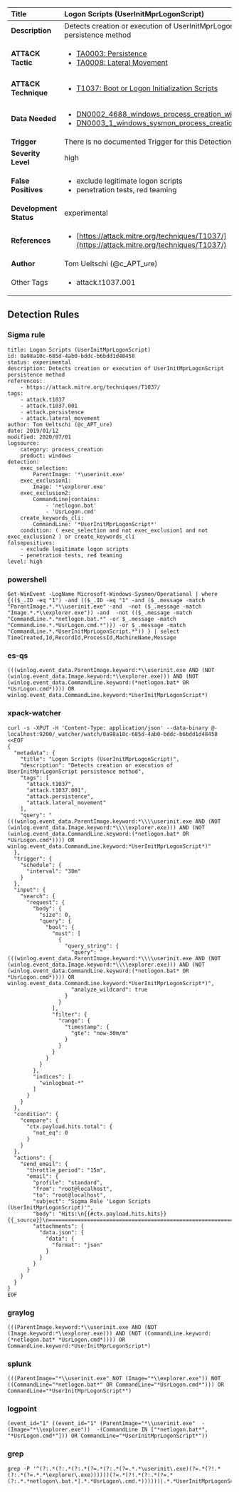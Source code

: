 | Title                    | Logon Scripts (UserInitMprLogonScript)       |
|:-------------------------|:------------------|
| **Description**          | Detects creation or execution of UserInitMprLogonScript persistence method |
| **ATT&amp;CK Tactic**    |  <ul><li>[TA0003: Persistence](https://attack.mitre.org/tactics/TA0003)</li><li>[TA0008: Lateral Movement](https://attack.mitre.org/tactics/TA0008)</li></ul>  |
| **ATT&amp;CK Technique** | <ul><li>[T1037: Boot or Logon Initialization Scripts](https://attack.mitre.org/techniques/T1037)</li></ul>  |
| **Data Needed**          | <ul><li>[DN0002_4688_windows_process_creation_with_commandline](../Data_Needed/DN0002_4688_windows_process_creation_with_commandline.md)</li><li>[DN0003_1_windows_sysmon_process_creation](../Data_Needed/DN0003_1_windows_sysmon_process_creation.md)</li></ul>  |
| **Trigger**              |  There is no documented Trigger for this Detection Rule yet  |
| **Severity Level**       | high |
| **False Positives**      | <ul><li>exclude legitimate logon scripts</li><li>penetration tests, red teaming</li></ul>  |
| **Development Status**   | experimental |
| **References**           | <ul><li>[https://attack.mitre.org/techniques/T1037/](https://attack.mitre.org/techniques/T1037/)</li></ul>  |
| **Author**               | Tom Ueltschi (@c_APT_ure) |
| Other Tags           | <ul><li>attack.t1037.001</li></ul> | 

## Detection Rules

### Sigma rule

```
title: Logon Scripts (UserInitMprLogonScript)
id: 0a98a10c-685d-4ab0-bddc-b6bdd1d48458
status: experimental
description: Detects creation or execution of UserInitMprLogonScript persistence method
references:
    - https://attack.mitre.org/techniques/T1037/
tags:
    - attack.t1037
    - attack.t1037.001
    - attack.persistence
    - attack.lateral_movement
author: Tom Ueltschi (@c_APT_ure)
date: 2019/01/12
modified: 2020/07/01
logsource:
    category: process_creation
    product: windows
detection:
    exec_selection:
        ParentImage: '*\userinit.exe'
    exec_exclusion1:
        Image: '*\explorer.exe'
    exec_exclusion2:
        CommandLine|contains:
            - 'netlogon.bat'
            - 'UsrLogon.cmd'
    create_keywords_cli:
        CommandLine: '*UserInitMprLogonScript*'
    condition: ( exec_selection and not exec_exclusion1 and not exec_exclusion2 ) or create_keywords_cli
falsepositives:
    - exclude legitimate logon scripts
    - penetration tests, red teaming
level: high
```





### powershell
    
```
Get-WinEvent -LogName Microsoft-Windows-Sysmon/Operational | where {(($_.ID -eq "1") -and (($_.ID -eq "1" -and ($_.message -match "ParentImage.*.*\\userinit.exe" -and  -not ($_.message -match "Image.*.*\\explorer.exe")) -and  -not (($_.message -match "CommandLine.*.*netlogon.bat.*" -or $_.message -match "CommandLine.*.*UsrLogon.cmd.*"))) -or $_.message -match "CommandLine.*.*UserInitMprLogonScript.*")) } | select TimeCreated,Id,RecordId,ProcessId,MachineName,Message
```


### es-qs
    
```
(((winlog.event_data.ParentImage.keyword:*\\userinit.exe AND (NOT (winlog.event_data.Image.keyword:*\\explorer.exe))) AND (NOT (winlog.event_data.CommandLine.keyword:(*netlogon.bat* OR *UsrLogon.cmd*)))) OR winlog.event_data.CommandLine.keyword:*UserInitMprLogonScript*)
```


### xpack-watcher
    
```
curl -s -XPUT -H 'Content-Type: application/json' --data-binary @- localhost:9200/_watcher/watch/0a98a10c-685d-4ab0-bddc-b6bdd1d48458 <<EOF
{
  "metadata": {
    "title": "Logon Scripts (UserInitMprLogonScript)",
    "description": "Detects creation or execution of UserInitMprLogonScript persistence method",
    "tags": [
      "attack.t1037",
      "attack.t1037.001",
      "attack.persistence",
      "attack.lateral_movement"
    ],
    "query": "(((winlog.event_data.ParentImage.keyword:*\\\\userinit.exe AND (NOT (winlog.event_data.Image.keyword:*\\\\explorer.exe))) AND (NOT (winlog.event_data.CommandLine.keyword:(*netlogon.bat* OR *UsrLogon.cmd*)))) OR winlog.event_data.CommandLine.keyword:*UserInitMprLogonScript*)"
  },
  "trigger": {
    "schedule": {
      "interval": "30m"
    }
  },
  "input": {
    "search": {
      "request": {
        "body": {
          "size": 0,
          "query": {
            "bool": {
              "must": [
                {
                  "query_string": {
                    "query": "(((winlog.event_data.ParentImage.keyword:*\\\\userinit.exe AND (NOT (winlog.event_data.Image.keyword:*\\\\explorer.exe))) AND (NOT (winlog.event_data.CommandLine.keyword:(*netlogon.bat* OR *UsrLogon.cmd*)))) OR winlog.event_data.CommandLine.keyword:*UserInitMprLogonScript*)",
                    "analyze_wildcard": true
                  }
                }
              ],
              "filter": {
                "range": {
                  "timestamp": {
                    "gte": "now-30m/m"
                  }
                }
              }
            }
          }
        },
        "indices": [
          "winlogbeat-*"
        ]
      }
    }
  },
  "condition": {
    "compare": {
      "ctx.payload.hits.total": {
        "not_eq": 0
      }
    }
  },
  "actions": {
    "send_email": {
      "throttle_period": "15m",
      "email": {
        "profile": "standard",
        "from": "root@localhost",
        "to": "root@localhost",
        "subject": "Sigma Rule 'Logon Scripts (UserInitMprLogonScript)'",
        "body": "Hits:\n{{#ctx.payload.hits.hits}}{{_source}}\n================================================================================\n{{/ctx.payload.hits.hits}}",
        "attachments": {
          "data.json": {
            "data": {
              "format": "json"
            }
          }
        }
      }
    }
  }
}
EOF

```


### graylog
    
```
(((ParentImage.keyword:*\\userinit.exe AND (NOT (Image.keyword:*\\explorer.exe))) AND (NOT (CommandLine.keyword:(*netlogon.bat* *UsrLogon.cmd*)))) OR CommandLine.keyword:*UserInitMprLogonScript*)
```


### splunk
    
```
(((ParentImage="*\\userinit.exe" NOT (Image="*\\explorer.exe")) NOT ((CommandLine="*netlogon.bat*" OR CommandLine="*UsrLogon.cmd*"))) OR CommandLine="*UserInitMprLogonScript*")
```


### logpoint
    
```
(event_id="1" ((event_id="1" (ParentImage="*\\userinit.exe"  -(Image="*\\explorer.exe"))  -(CommandLine IN ["*netlogon.bat*", "*UsrLogon.cmd*"])) OR CommandLine="*UserInitMprLogonScript*"))
```


### grep
    
```
grep -P '^(?:.*(?:.*(?:.*(?=.*(?:.*(?=.*.*\userinit\.exe)(?=.*(?!.*(?:.*(?=.*.*\explorer\.exe))))))(?=.*(?!.*(?:.*(?=.*(?:.*.*netlogon\.bat.*|.*.*UsrLogon\.cmd.*))))))|.*.*UserInitMprLogonScript.*))'
```



